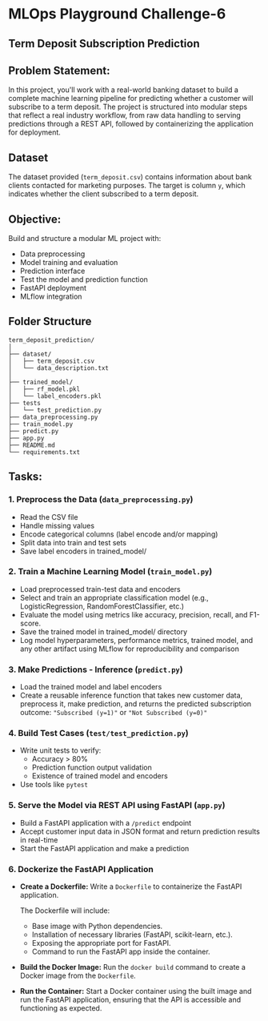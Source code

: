 # MLOps Playground Challenge-6
## Term Deposit Subscription Prediction

## Problem Statement:
In this project, you'll work with a real-world banking dataset to build a complete machine learning pipeline for predicting whether a customer will subscribe to a term deposit. The project is structured into modular steps that reflect a real industry workflow, from raw data handling to serving predictions through a REST API, followed by containerizing the application for deployment.

## Dataset
The dataset provided (`term_deposit.csv`) contains information about bank clients contacted for marketing purposes. The target is column `y`, which indicates whether the client subscribed to a term deposit.

## Objective:
Build and structure a modular ML project with:

- Data preprocessing
- Model training and evaluation
- Prediction interface
- Test the model and prediction function
- FastAPI deployment
- MLflow integration


## Folder Structure
```
term_deposit_prediction/
│
├── dataset/
│   ├── term_deposit.csv
│   └── data_description.txt  
│
├── trained_model/
│   ├── rf_model.pkl
│   └── label_encoders.pkl
├── tests
│   └── test_prediction.py
├── data_preprocessing.py
├── train_model.py
├── predict.py
├── app.py
├── README.md
└── requirements.txt
```

## Tasks:

### 1. Preprocess the Data (`data_preprocessing.py`)

- Read the CSV file
- Handle missing values
- Encode categorical columns (label encode and/or mapping)
- Split data into train and test sets
- Save label encoders in trained_model/

### 2. Train a Machine Learning Model (`train_model.py`)

- Load preprocessed train-test data and encoders
- Select and train an appropriate classification model (e.g., LogisticRegression, RandomForestClassifier, etc.)
- Evaluate the model using metrics like accuracy, precision, recall, and F1-score.
- Save the trained model in trained_model/ directory
- Log model hyperparameters, performance metrics, trained model, and any other artifact using MLflow for reproducibility and comparison

### 3. Make Predictions - Inference (`predict.py`)

- Load the trained model and label encoders
- Create a reusable inference function that takes new customer data, preprocess it, make prediction, and returns the predicted subscription outcome: `"Subscribed (y=1)"` or `"Not Subscribed (y=0)"`

### 4. Build Test Cases (`test/test_prediction.py`)

- Write unit tests to verify:
  - Accuracy > 80%
  - Prediction function output validation
  - Existence of trained model and encoders
- Use tools like `pytest`

### 5. Serve the Model via REST API using FastAPI (`app.py`)

- Build a FastAPI application with a `/predict` endpoint
- Accept customer input data in JSON format and return prediction results in real-time
- Start the FastAPI application and make a prediction

### 6. Dockerize the FastAPI Application

- **Create a Dockerfile:** Write a `Dockerfile` to containerize the FastAPI application.

  The Dockerfile will include:
  - Base image with Python dependencies.
  - Installation of necessary libraries (FastAPI, scikit-learn, etc.).
  - Exposing the appropriate port for FastAPI.
  - Command to run the FastAPI app inside the container.

- **Build the Docker Image:** Run the `docker build` command to create a Docker image from the `Dockerfile`.

- **Run the Container:** Start a Docker container using the built image and run the FastAPI application, ensuring that the API is accessible and functioning as expected.

